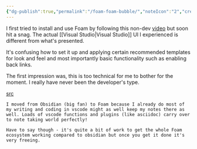 ```yaml
---
{"dg-publish":true,"permalink":"/foam-foam-bubble/","noteIcon":"2","created":"","updated":""}
---
```


I first tried to install and use Foam by following this non-dev [video](https://www.youtube.com/watch?v=lBNyJXYDGLA) but soon hit a snag. The actual [[Visual Studio\|Visual Studio]] UI I experienced is different from what's presented.

It's confusing how to set it up and applying certain recommended templates for look and feel and most importantly basic functionality such as enabling back links.

The first impression was, this is too technical for me to bother for the moment. I really have never been the developer's type.

[src](https://news.ycombinator.com/item?id=33199907)
```
I moved from Obsidian (big fan) to Foam because I already do most of my writing and coding in vscode might as well keep my notes there as well. Loads of vscode functions and plugins (like asciidoc) carry over to note taking world perfectly!

Have to say though - it's quite a bit of work to get the whole Foam ecosystem working compared to obsidian but once you get it done it's very freeing.
```